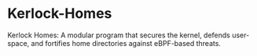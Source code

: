 # Kerlock-Homes
Kerlock Homes: A modular program that secures the kernel, defends user-space, and fortifies home directories against eBPF-based threats.
